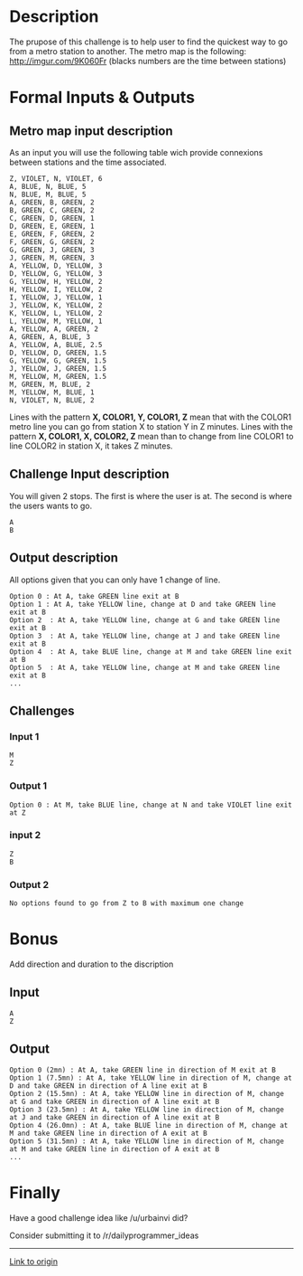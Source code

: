# Description

The prupose of this challenge is to help user to find the quickest way to go from a metro station to another.
The metro map is the following: http://imgur.com/9K060Fr (blacks numbers are the time between stations)

# Formal Inputs & Outputs

## Metro map input description

As an input you will use the following table wich provide connexions between stations and the time associated.

    Z, VIOLET, N, VIOLET, 6
    A, BLUE, N, BLUE, 5
    N, BLUE, M, BLUE, 5
    A, GREEN, B, GREEN, 2
    B, GREEN, C, GREEN, 2
    C, GREEN, D, GREEN, 1
    D, GREEN, E, GREEN, 1
    E, GREEN, F, GREEN, 2
    F, GREEN, G, GREEN, 2
    G, GREEN, J, GREEN, 3
    J, GREEN, M, GREEN, 3
    A, YELLOW, D, YELLOW, 3
    D, YELLOW, G, YELLOW, 3
    G, YELLOW, H, YELLOW, 2
    H, YELLOW, I, YELLOW, 2
    I, YELLOW, J, YELLOW, 1
    J, YELLOW, K, YELLOW, 2
    K, YELLOW, L, YELLOW, 2
    L, YELLOW, M, YELLOW, 1
    A, YELLOW, A, GREEN, 2
    A, GREEN, A, BLUE, 3
    A, YELLOW, A, BLUE, 2.5
    D, YELLOW, D, GREEN, 1.5
    G, YELLOW, G, GREEN, 1.5
    J, YELLOW, J, GREEN, 1.5
    M, YELLOW, M, GREEN, 1.5
    M, GREEN, M, BLUE, 2
    M, YELLOW, M, BLUE, 1
    N, VIOLET, N, BLUE, 2


Lines with the pattern **X, COLOR1, Y, COLOR1, Z** mean that with the COLOR1 metro line you can go from station X to station Y in Z minutes.
Lines with the pattern **X, COLOR1, X, COLOR2, Z** mean than to change from line COLOR1 to line COLOR2 in station X, it takes Z minutes.

## Challenge Input description

You will given 2 stops. The first is where the user is at. The second is where the users wants to go.

    A
    B

## Output description

All options given that you can only have 1 change of line.

    Option 0 : At A, take GREEN line exit at B
    Option 1 : At A, take YELLOW line, change at D and take GREEN line exit at B
    Option 2  : At A, take YELLOW line, change at G and take GREEN line exit at B
    Option 3  : At A, take YELLOW line, change at J and take GREEN line exit at B
    Option 4  : At A, take BLUE line, change at M and take GREEN line exit at B
    Option 5  : At A, take YELLOW line, change at M and take GREEN line exit at B
    ...

## Challenges 

### Input 1

    M
    Z

### Output 1

    Option 0 : At M, take BLUE line, change at N and take VIOLET line exit at Z


### input 2

    Z
    B

### Output 2

    No options found to go from Z to B with maximum one change

# Bonus

Add direction and duration to the discription

## Input 

    A
    Z

## Output

    Option 0 (2mn) : At A, take GREEN line in direction of M exit at B
    Option 1 (7.5mn) : At A, take YELLOW line in direction of M, change at D and take GREEN in direction of A line exit at B
    Option 2 (15.5mn) : At A, take YELLOW line in direction of M, change at G and take GREEN in direction of A line exit at B
    Option 3 (23.5mn) : At A, take YELLOW line in direction of M, change at J and take GREEN in direction of A line exit at B
    Option 4 (26.0mn) : At A, take BLUE line in direction of M, change at M and take GREEN line in direction of A exit at B
    Option 5 (31.5mn) : At A, take YELLOW line in direction of M, change at M and take GREEN line in direction of A exit at B
    ...

# Finally

Have a good challenge idea like /u/urbainvi did?

Consider submitting it to /r/dailyprogrammer_ideas

---

[Link to origin](https://www.reddit.com/r/dailyprogrammer/59mnxa)